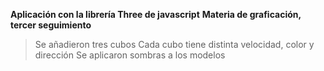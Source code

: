 **Aplicación con la librería Three de javascript**
**Materia de graficación, tercer seguimiento**
> Se añadieron tres cubos
> Cada cubo tiene distinta velocidad, color y dirección
> Se aplicaron sombras a los modelos
